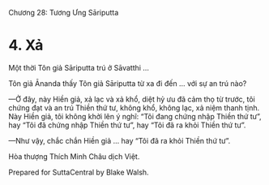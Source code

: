  

Chương 28: Tương Ưng Sāriputta

# 4\. Xả

Một thời Tôn giả Sāriputta trú ở Sāvatthi …

Tôn giả Ānanda thấy Tôn giả Sāriputta từ xa đi đến … với sự an trú nào?

—Ở đây, này Hiền giả, xả lạc và xả khổ, diệt hỷ ưu đã cảm thọ từ trước, tôi chứng đạt và an trú Thiền thứ tư, không khổ, không lạc, xả niệm thanh tịnh. Này Hiền giả, tôi không khởi lên ý nghĩ: “Tôi đang chứng nhập Thiền thứ tư”, hay “Tôi đã chứng nhập Thiền thứ tư”, hay “Tôi đã ra khỏi Thiền thứ tư”.

—Như vậy, chắc chắn Hiền giả … hay “Tôi đã ra khỏi Thiền thứ tư”.

Hòa thượng Thích Minh Châu dịch Việt.

Prepared for SuttaCentral by Blake Walsh.